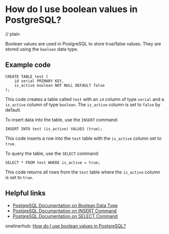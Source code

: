 # How do I use boolean values in PostgreSQL?
// plain

Boolean values are used in PostgreSQL to store true/false values. They are stored using the `boolean` data type.

## Example code

```
CREATE TABLE test (
    id serial PRIMARY KEY,
    is_active boolean NOT NULL DEFAULT false
);
```

This code creates a table called `test` with an `id` column of type `serial` and a `is_active` column of type `boolean`. The `is_active` column is set to `false` by default.

To insert data into the table, use the `INSERT` command:
```
INSERT INTO test (is_active) VALUES (true);
```

This code inserts a row into the `test` table with the `is_active` column set to `true`.

To query the table, use the `SELECT` command:
```
SELECT * FROM test WHERE is_active = true;
```

This code returns all rows from the `test` table where the `is_active` column is set to `true`.

## Helpful links
- [PostgreSQL Documentation on Boolean Data Type](https://www.postgresql.org/docs/9.1/datatype-boolean.html)
- [PostgreSQL Documentation on INSERT Command](https://www.postgresql.org/docs/9.1/sql-insert.html)
- [PostgreSQL Documentation on SELECT Command](https://www.postgresql.org/docs/9.1/sql-select.html)

onelinerhub: [How do I use boolean values in PostgreSQL?](https://onelinerhub.com/postgresql/how-do-i-use-boolean-values-in-postgresql)